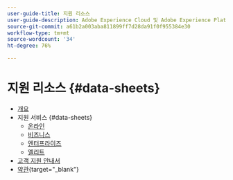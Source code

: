 ```yaml
---
user-guide-title: 지원 리소스
user-guide-description: Adobe Experience Cloud 및 Adobe Experience Platform을 위한 지원 리소스입니다.
source-git-commit: a61b2a003aba811899ff7d28da91f0f955384e30
workflow-type: tm+mt
source-wordcount: '34'
ht-degree: 76%

---
```



# 지원 리소스 {#data-sheets}

+ [개요](overview.md)
+ 지원 서비스 {#data-sheets}
   + [온라인](online.md)
   + [비즈니스](business.md)
   + [엔터프라이즈](enterprise.md)
   + [엘리트](elite.md)
+ [고객 지원 안내서](support-guide.md)
+ [약관](https://helpx.adobe.com/support/programs/support-policies-terms-conditions.html){target=&quot;_blank&quot;}

<!--

Articles must be added to this TOC file in order to render.

Use this list format to specify links to articles and section headings that expand and collapse in the left rail of the user guide.

An article link CANNOT be used as a section heading.
-->
